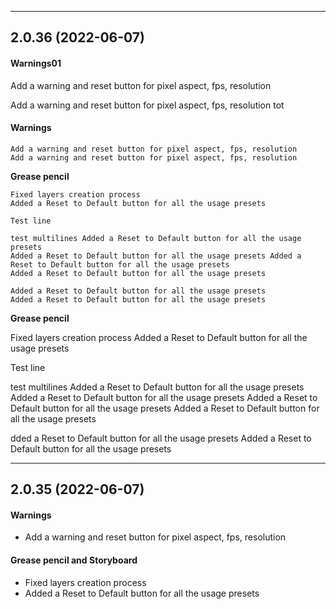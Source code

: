 

-----
## 2.0.36 (2022-06-07)
#### Warnings01
Add a warning and reset button for pixel aspect, fps, resolution

Add a warning and reset button for pixel aspect, fps, resolution tot

#### Warnings
    Add a warning and reset button for pixel aspect, fps, resolution
    Add a warning and reset button for pixel aspect, fps, resolution

**Grease pencil**

    Fixed layers creation process
    Added a Reset to Default button for all the usage presets

    Test line

    test multilines Added a Reset to Default button for all the usage presets
    Added a Reset to Default button for all the usage presets Added a Reset to Default button for all the usage presets
    Added a Reset to Default button for all the usage presets
    
    Added a Reset to Default button for all the usage presets
    Added a Reset to Default button for all the usage presets
    

**Grease pencil**

Fixed layers creation process
Added a Reset to Default button for all the usage presets

Test line

test multilines Added a Reset to Default button for all the usage presets
Added a Reset to Default button for all the usage presets Added a Reset to Default button for all the usage presets
Added a Reset to Default button for all the usage presets
    
dded a Reset to Default button for all the usage presets
Added a Reset to Default button for all the usage presets
    




-----
## 2.0.35 (2022-06-07)
#### Warnings
- Add a warning and reset button for pixel aspect, fps, resolution

#### Grease pencil and Storyboard
- Fixed layers creation process
- Added a Reset to Default button for all the usage presets

